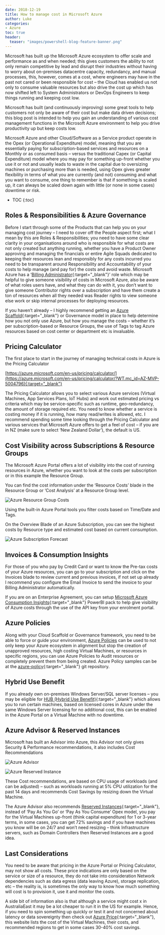 ```yaml
---
date: 2018-12-19
title: How to manage cost in Microsoft Azure
author: Luke
categories:
- Azure
toc: true
header:
  teaser: "images/powershell-blog-feature-banner.png"
---
```

Microsoft has built up the Microsoft Azure ecosystem to offer scale and performance as and when needed; this gives customers the ability to not only remain competitive by lead and disrupt their industries without having to worry about on-premises datacentre capacity, redundancy, and manual processes, this, however, comes at a cost, where engineers may have in the past not cared or been responsible for cost – the Cloud has enabled us not only to consume valuable resources but also drive the cost up which has now shifted left to System Administrators or DevOps Engineers to keep things running and keeping cost low.

Microsoft has built (and continuously improving) some great tools to help customers not only be aware of their cost but make data driven decisions; this blog post is intended to help you gain an understanding of various cost management functions in the Microsoft Azure environment to help you drive productivity up but keep costs low.

Microsoft Azure and other Cloud/Software as a Service product operate in the Opex (or Operational Expenditure) model, meaning that you are essentially paying for subscription-based services and resources on a Monthly or as consumed basis – versus the traditional Capex (or Capital Expenditure) model where you may pay for something up-front whether you use it or not and usually leads to waste in the capital due to oversizing machines or purchasing more than is needed, using Opex gives greater flexibility in terms of what you are currently (and not) consuming and what you want to consume, one thing to remember is that if something is scaled up, it can always be scaled down again with little (or none in some cases) downtime or risk.

* TOC 
{:toc}

## Roles & Responsibilities & Azure Governance

Before I start through some of the Products that can help you on your managing cost journey – I need to cover off the People aspect first; what I mean by this are Roles & Responsibilities; you need to have some clear clarity in your organisations around who is responsible for what costs are not only created but anything running, whether you have a Product Owner approving and managing the financials or entire Agile Squads dedicated to keeping their resources lean and responsibly for any costs incurred you need to be transparent around Responsibility and Accountability of your costs to help manage (and pay for) the costs and avoid waste. Microsoft Azure has a ‘[Billing Administrator](https://docs.microsoft.com/en-us/azure/role-based-access-control/rbac-and-directory-admin-roles?WT.mc_id=AZ-MVP-5004796){:target="_blank"}’ role which may be helpful to give someone visibility of costs in Microsoft Azure, also be aware of what roles users have, and what they can do with it, you don’t want to give someone Contributor rights over a subscription and have them create a ton of resources when all they needed was Reader rights to view someone else work or skip internal processes for deploying resources.

If you haven’t already – I highly recommend getting an [Azure Scaffold](https://docs.microsoft.com/en-us/azure/cloud-adoption-framework/resources/azure-scaffold?WT.mc_id=AZ-MVP-5004796){:target="_blank"} or Governance model in place to help determine how you not only use Azure, but how you manage the costs – whether it’s per subscription-based or Resource Groups, the use of Tags to tag Azure resources based on cost center or department etc is invaluable.

## Pricing Calculator

The first place to start in the journey of managing technical costs in Azure is the Pricing Calculator

[https://azure.microsoft.com/en-us/pricing/calculator/](https://azure.microsoft.com/en-us/pricing/calculator/?WT.mc_id=AZ-MVP-5004796){:target="_blank"}

The Pricing Calculator allows you to select various Azure services (Virtual Machines, App Services Plans, IoT Hubs) and work out estimated pricing vs criteria which may be service-specific such as runtime, geo-redundancy, the amount of storage required etc. You need to know whether a service is costing money if it is running, how many read/writes is allowed, etc. I recommend spending some time looking through the Pricing Calculator and various services that Microsoft Azure offers to get a feel of cost – if you are in NZ (make sure to select ‘New Zealand Dollar’), the default is US.

## Cost Visibility across Subscriptions & Resource Groups

The Microsoft Azure Portal offers a lot of visibility into the cost of running resources in Azure, whether you want to look at the costs per subscription or in this example the Resource Group.

You can find the cost information under the ‘Resource Costs’ blade in the Resource Group or ‘Cost Analysis’ at a Resource Group level.

![Azure Resource Group Costs](/images/posts/appservice_resourcecosts.png)

Using the built-in Azure Portal tools you filter costs based on Time/Date and Tags.

On the Overview Blade of an Azure Subscription, you can see the highest costs by Resource type and estimated cost based on current consumption.

![Azure Subscription Forecast](/images/posts/subscription_costs_forecast.png)

## Invoices & Consumption Insights

For those of you who pay by Credit Card or want to know the Pre-tax costs of your Azure resources, you can go to your subscription and click on the Invoices blade to review current and previous invoices, if not set up already I recommend you configure the Email Invoice to send the invoice to your Billing Administrator automatically.

If you are on an Enterprise Agreement, you can setup [Microsoft Azure Consumption Insights](https://docs.microsoft.com/en-us/power-bi/connect-data/desktop-connect-azure-consumption-insights?WT.mc_id=AZ-MVP-5004796){:target="_blank"} PowerBI pack to help give visibility of Azure costs through the use of the API key from your enrolment portal.

## Azure Policies

Along with your Cloud Scaffold or Governance framework, you need to be able to force or guide your environment, [Azure Policies](https://docs.microsoft.com/en-us/azure/governance/policy/overview?WT.mc_id=AZ-MVP-5004796) can be used to not only keep your Azure ecosystem in alignment but stop the creation of unapproved resources, high costing Virtual Machines, or resources in specific regions, you can use Azure Policies to Audit resources or completely prevent them from being created. Azure Policy samples can be at the [azure-policy](https://github.com/Azure/azure-policy/tree/master/samples){:target="_blank"} git repository.

## Hybrid Use Benefit

If you already own on-premises Windows Server/SQL server licenses – you may be eligible for [HUB (Hybrid Use Benefit)](https://azure.microsoft.com/en-us/pricing/hybrid-benefit/?WT.mc_id=AZ-MVP-5004796){:target="_blank"} which allows you to run certain machines, based on licensed cores in Azure under the same Windows Server licensing for no additional cost, this can be enabled in the Azure Portal on a Virtual Machine with no downtime.

## Azure Advisor & Reserved Instances

Microsoft has built an Advisor into Azure, this Advisor not only gives Security & Performance recommendations, it also includes Cost Recommendations

![Azure Advisor](/images/posts/azureadvisorbutton.png)

![Azure Reserved Instance](/images/posts/azurerihub.png)

These Cost recommendations, are based on CPU usage of workloads (and can be adjusted) – such as workloads running at 5% CPU utilization for the past 14 days and recommends Cost Savings by resizing down the Virtual Machine.

The Azure Advisor also recommends [Reserved Instances](https://azure.microsoft.com/en-us/pricing/reserved-vm-instances/?WT.mc_id=AZ-MVP-5004796){:target="_blank"}, instead of ‘Pay As You Go’ or ‘Pay As You Consume’ Opex model, you pay for the Virtual Machines up-front (think capital expenditure) for 1 or 3-year terms, in some cases, you can get 72% savings and if you have machines you know will be on 24/7 and won’t need resizing – think Infrastructure servers, such as Domain Controllers then Reserved Instances are a good idea.

## Last Considerations

You need to be aware that pricing in the Azure Portal or Pricing Calculator, may not show all costs. These price indications are only based on the service or size of a resource, they do not take into consideration Network dependencies such as data egress (data leaving Azure), storage replication, etc – the reality is, is sometimes the only way to know how much something will cost is to provision it, use it and monitor the costs.

A side bit of information also is that although a service might cost x in AustraliaEast it may be a lot cheaper to run it in the US for example. Hence, if you need to spin something up quickly or test it and not concerned about latency or data sovereignty then check out [Azure Price](https://azureprice.net/?currency=NZD){:target="_blank"}, this website lists the cost of the Virtual Machines, their costs, and recommended regions to get in some cases 30-40% cost savings.
